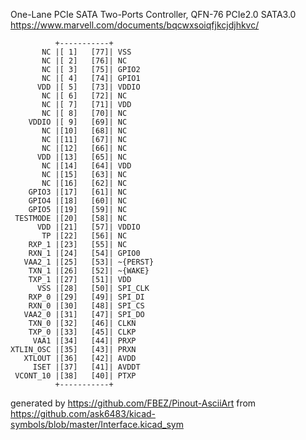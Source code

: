 One-Lane PCIe SATA Two-Ports Controller, QFN-76
PCIe2.0 SATA3.0
https://www.marvell.com/documents/bqcwxsoiqfjkcjdjhkvc/


	          +-----------+
	       NC |[ 1]   [77]| VSS
	       NC |[ 2]   [76]| NC
	       NC |[ 3]   [75]| GPIO2
	       NC |[ 4]   [74]| GPIO1
	      VDD |[ 5]   [73]| VDDIO
	       NC |[ 6]   [72]| NC
	       NC |[ 7]   [71]| VDD
	       NC |[ 8]   [70]| NC
	    VDDIO |[ 9]   [69]| NC
	       NC |[10]   [68]| NC
	       NC |[11]   [67]| NC
	       NC |[12]   [66]| NC
	      VDD |[13]   [65]| NC
	       NC |[14]   [64]| VDD
	       NC |[15]   [63]| NC
	       NC |[16]   [62]| NC
	    GPIO3 |[17]   [61]| NC
	    GPIO4 |[18]   [60]| NC
	    GPIO5 |[19]   [59]| NC
	 TESTMODE |[20]   [58]| NC
	      VDD |[21]   [57]| VDDIO
	       TP |[22]   [56]| NC
	    RXP_1 |[23]   [55]| NC
	    RXN_1 |[24]   [54]| GPIO0
	   VAA2_1 |[25]   [53]| ~{PERST}
	    TXN_1 |[26]   [52]| ~{WAKE}
	    TXP_1 |[27]   [51]| VDD
	      VSS |[28]   [50]| SPI_CLK
	    RXP_0 |[29]   [49]| SPI_DI
	    RXN_0 |[30]   [48]| SPI_CS
	   VAA2_0 |[31]   [47]| SPI_DO
	    TXN_0 |[32]   [46]| CLKN
	    TXP_0 |[33]   [45]| CLKP
	     VAA1 |[34]   [44]| PRXP
	XTLIN_OSC |[35]   [43]| PRXN
	   XTLOUT |[36]   [42]| AVDD
	     ISET |[37]   [41]| AVDDT
	 VCONT_10 |[38]   [40]| PTXP
	          +-----------+


generated by https://github.com/FBEZ/Pinout-AsciiArt from https://github.com/ask6483/kicad-symbols/blob/master/Interface.kicad_sym